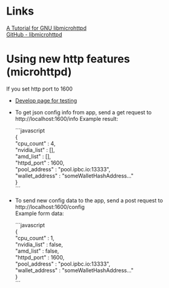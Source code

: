 Links  
=====  
  
[A Tutorial for GNU libmicrohttpd](https://www.gnu.org/software/libmicrohttpd/tutorial.html#Top)  
[GitHub - libmicrohttpd](https://github.com/ulion/libmicrohttpd)  
  
Using new http features (microhttpd)  
====================================  
  
  If you set http port to 1600

  - [Develop page for testing](http://localhost:1600/devtest)  
  - To get json config info from app, send a get request to http://localhost:1600/info
      Example result:  

      ´´´javascript  
		{  
		  "cpu_count" : 4,  
		  "nvidia_list" : [],  
		  "amd_list" : [],  
		  "httpd_port" : 1600,  
		  "pool_address" : "pool.ipbc.io:13333",  
		  "wallet_address" : "someWalletHashAddress..."  
		}  
      ´´´  

  - To send new config data to the app, send a post request to http://localhost:1600/config  
      Example form data:  

      ´´´javascript  
		{  
		  "cpu_count" : 1,  
		  "nvidia_list" : false,  
		  "amd_list" : false,  
		  "httpd_port" : 1600,  
		  "pool_address" : "pool.ipbc.io:13333",  
		  "wallet_address" : "someWalletHashAddress..."  
		}  
      ´´´  
